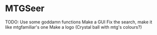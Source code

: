 # MTGSeer
TODO:
Use some goddamn functions
Make a GUI
Fix the search, make it like mtgfamiliar's one
Make a logo (Crystal ball with mtg's colours?)
